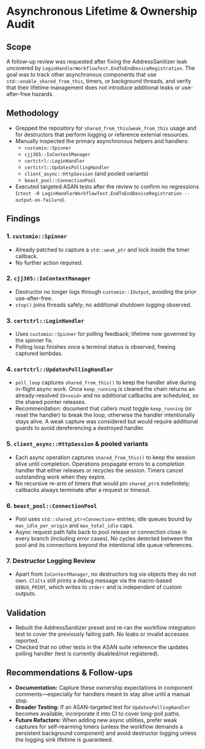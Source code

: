 # Asynchronous Lifetime & Ownership Audit

## Scope
A follow-up review was requested after fixing the AddressSanitizer leak uncovered by `LoginHandlerWorkflowTest.EndToEndDeviceRegistration`. The goal was to track other asynchronous components that use `std::enable_shared_from_this`, timers, or background threads, and verify that their lifetime management does not introduce additional leaks or use-after-free hazards.

## Methodology
- Grepped the repository for `shared_from_this`/`weak_from_this` usage and for destructors that perform logging or reference external resources.
- Manually inspected the primary asynchronous helpers and handlers:
  - `customio::Spinner`
  - `cjj365::IoContextManager`
  - `certctrl::LoginHandler`
  - `certctrl::UpdatesPollingHandler`
  - `client_async::HttpSession` (and pooled variants)
  - `beast_pool::ConnectionPool`
- Executed targeted ASAN tests after the review to confirm no regressions (`ctest -R LoginHandlerWorkflowTest.EndToEndDeviceRegistration --output-on-failure`).

## Findings
### 1. `customio::Spinner`
- Already patched to capture a `std::weak_ptr` and lock inside the timer callback.
- No further action required.

### 2. `cjj365::IoContextManager`
- Destructor no longer logs through `customio::IOutput`, avoiding the prior use-after-free.
- `stop()` joins threads safely; no additional shutdown logging observed.

### 3. `certctrl::LoginHandler`
- Uses `customio::Spinner` for polling feedback; lifetime now governed by the spinner fix.
- Polling loop finishes once a terminal status is observed, freeing captured lambdas.

### 4. `certctrl::UpdatesPollingHandler`
- `poll_loop` captures `shared_from_this()` to keep the handler alive during in-flight async work. Once `keep_running` is cleared the chain returns an already-resolved `IO<void>` and no additional callbacks are scheduled, so the shared pointer releases.
- Recommendation: document that callers must toggle `keep_running` (or reset the handler) to break the loop; otherwise the handler intentionally stays alive. A weak capture was considered but would require additional guards to avoid dereferencing a destroyed handler.

### 5. `client_async::HttpSession` & pooled variants
- Each async operation captures `shared_from_this()` to keep the session alive until completion. Operations propagate errors to a completion handler that either releases or recycles the session. Timers cancel outstanding work when they expire.
- No recursive re-arm of timers that would pin `shared_ptr`s indefinitely; callbacks always terminate after a request or timeout.

### 6. `beast_pool::ConnectionPool`
- Pool uses `std::shared_ptr<Connection>` entries; idle queues bound by `max_idle_per_origin` and `max_total_idle` caps.
- Async request path falls back to pool release or connection close in every branch (including error cases). No cycles detected between the pool and its connections beyond the intentional idle queue references.

### 7. Destructor Logging Review
- Apart from `IoContextManager`, no destructors log via objects they do not own. `CliCtx` still prints a debug message via the macro-based `DEBUG_PRINT`, which writes to `stderr` and is independent of custom outputs.

## Validation
- Rebuilt the AddressSanitizer preset and re-ran the workflow integration test to cover the previously failing path. No leaks or invalid accesses reported.
- Checked that no other tests in the ASAN suite reference the updates polling handler (test is currently disabled/not registered).

## Recommendations & Follow-ups
- **Documentation:** Capture these ownership expectations in component comments—especially for handlers meant to stay alive until a manual stop.
- **Broader Testing:** If an ASAN-targeted test for `UpdatesPollingHandler` becomes available, incorporate it into CI to cover long-poll paths.
- **Future Refactors:** When adding new async utilities, prefer weak captures for self-rearming timers (unless the workflow demands a persistent background component) and avoid destructor logging unless the logging sink lifetime is guaranteed.
